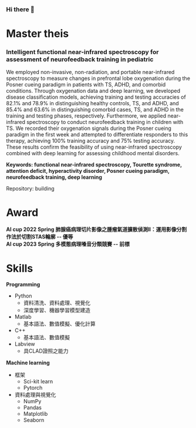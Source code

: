 ### Hi there 👋

<!--
**nicochang18/nicochang18** is a ✨ _special_ ✨ repository because its `README.md` (this file) appears on your GitHub profile.

Here are some ideas to get you started:

- 🔭 I’m currently working on ...
- 🌱 I’m currently learning ...
- 👯 I’m looking to collaborate on ...
- 🤔 I’m looking for help with ...
- 💬 Ask me about ...
- 📫 How to reach me: ...
- 😄 Pronouns: ...
- ⚡ Fun fact: ...
-->
# Master theis
### Intelligent functional near-infrared spectroscopy for assessment of neurofeedback training in pediatric
We employed non-invasive, non-radiation, and portable near-infrared spectroscopy to measure changes in prefrontal lobe oxygenation during the Posner cueing paradigm in patients with TS, ADHD, and comorbid conditions. Through oxygenation data and deep learning, we developed disease classification models, achieving training and testing accuracies of 82.1\% and 78.9\% in distinguishing healthy controls, TS, and ADHD, and 85.4\% and 63.6\% in distinguishing comorbid cases, TS, and ADHD in the training and testing phases, respectively. Furthermore, we applied near-infrared spectroscopy to conduct neurofeedback training in children with TS. We recorded their oxygenation signals during the Posner cueing paradigm in the first week and attempted to differentiate responders to this therapy, achieving 100\% training accuracy and 75\% testing accuracy. These results confirm the feasibility of using near-infrared spectroscopy combined with deep learning for assessing childhood mental disorders.

**Keywords: functional near-infrared spectroscopy, Tourette syndrome, attention deficit, hyperactivity disorder, Posner cueing paradigm, neurofeedback training, deep learning**

Repository: building

# Award
**AI cup 2022 Spring 肺腺癌病理切片影像之腫瘤氣道擴散偵測II：運用影像分割作法於切割STAS輪廓 -- 優等**  
**AI cup 2023 Spring 多模態病理嗓音分類競賽 -- 前標**  

# Skills
**Programming**
- Python
  - 資料清洗、資料處理、視覺化
  - 深度學習、機器學習模型建造
- Matlab
  - 基本語法、數值模擬、優化計算
- C++
  - 基本語法、數值模擬
- Labview
  - 具CLAD證照之能力
  
**Machine learning**
- 框架
  - Sci-kit learn
  - Pytorch
- 資料處理與視覺化
  - NumPy
  - Pandas
  - Matplotlib
  - Seaborn
